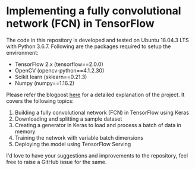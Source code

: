 # Implementing a fully convolutional network (FCN) in TensorFlow
The code in this repository is developed and tested on Ubuntu 18.04.3 LTS with Python 3.6.7. Following are the packages required to setup the environment:
* TensorFlow 2.x (tensorflow==2.0.0)
* OpenCV (opencv-python==4.1.2.30)
* Scikit learn (sklearn==0.21.3)
* Numpy (numpy==1.16.2)

Please refer the blogpost [here](https://medium.com/p/implementing-a-fully-convolutional-network-fcn-in-tensorflow-2-3c46fb61de3b?source=email-52b8b739a77b--writer.postDistributed&sk=0177ba911d9d4784baaff414b29dc51f) for a detailed explanation of the project. It covers the following topics:
1. Building a fully convolutional network (FCN) in TensorFlow using Keras
2. Downloading and splitting a sample dataset
3. Creating a generator in Keras to load and process a batch of data in memory
4. Training the network with variable batch dimensions
5. Deploying the model using TensorFlow Serving

I'd love to have your suggestions and improvements to the repository, feel free to raise a GitHub issue for the same.
